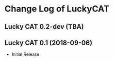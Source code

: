 # Change Log of LuckyCAT #

## Lucky CAT 0.2-dev (TBA) ##

## Lucky CAT 0.1 (2018-09-06) ##

+ Initial Release
